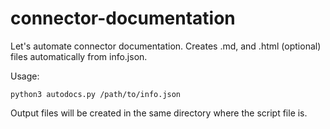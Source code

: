 # connector-documentation

Let's automate connector documentation.
Creates .md, and .html (optional) files automatically from info.json.

Usage: 

`python3 autodocs.py /path/to/info.json`

Output files will be created in the same directory where the script file is.
